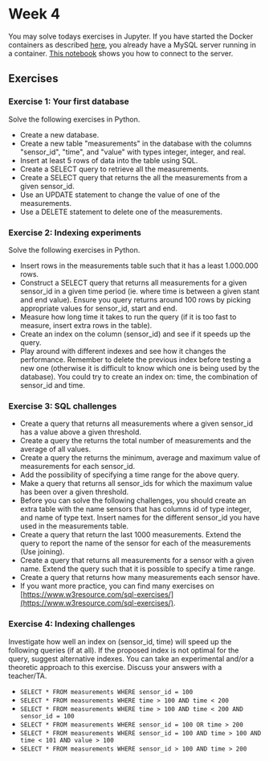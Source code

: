 # Week 4
You may solve todays exercises in Jupyter. If you have started the Docker containers as described [here](https://github.com/patrickcording/02807-comp-tools/blob/master/weekplans/week1.md#running-the-container), you already have a MySQL server running in a container. [This notebook](https://github.com/patrickcording/02807-comp-tools/blob/master/docker/work/MySQL%20connection%20example.ipynb) shows you how to connect to the server.

## Exercises
### Exercise 1: Your first database
Solve the following exercises in Python.

- Create a new database.
- Create a new table "measurements" in the database with the columns "sensor_id", "time", and "value" with types integer, integer, and real.
- Insert at least 5 rows of data into the table using SQL.
- Create a SELECT query to retrieve all the measurements.
- Create a SELECT query that returns the all the measurements from a given sensor_id.
- Use an UPDATE statement to change the value of one of the measurements.
- Use a DELETE statement to delete one of the measurements.

### Exercise 2: Indexing experiments
Solve the following exercises in Python.

- Insert rows in the measurements table such that it has a least 1.000.000 rows.
- Construct a SELECT query that returns all measurements for a given sensor_id in a given time period (ie. where time is between a given stant and end value). Ensure you query returns around 100 rows by picking appropriate
values for sensor_id, start and end.
- Measure how long time it takes to run the query (if it is too fast to measure, insert extra rows in the table).
- Create an index on the column (sensor_id) and see if it speeds up the query.
- Play around with different indexes and see how it changes the performance. Remember to delete the previous index before testing a new one (otherwise it is difficult to know which one is being used by the database). You could try to create an index on: time, the combination of sensor_id and time.

### Exercise 3: SQL challenges
- Create a query that returns all measurements where a given sensor_id has a value above a given threshold.
- Create a query the returns the total number of measurements and the average of all values.
- Create a query the returns the minimum, average and maximum value of measurements for each sensor_id.
- Add the possibility of specifying a time range for the above query.
- Make a query that returns all sensor_ids for which the maximum value has been over a given threshold.
- Before you can solve the following challenges, you should create an extra table with the name sensors that has columns id of type integer, and name of type text. Insert names for the different sensor_id you have used in the measurements table.
- Create a query that return the last 1000 measurements. Extend the query to report the name of the sensor for each of the measurements (Use joining).
- Create a query that returns all measurements for a sensor with a given name. Extend the query such that it is possible to specify a time range.
- Create a query that returns how many measurements each sensor have.
- If you want more practice, you can find many exercises on [https://www.w3resource.com/sql-exercises/](https://www.w3resource.com/sql-exercises/).

### Exercise 4: Indexing challenges
Investigate how well an index on (sensor_id, time) will speed up the following queries (if at all). If the proposed index is not optimal for the query, suggest alternative indexes. You can take an experimental and/or a theoretic approach to this exercise. Discuss your answers with a teacher/TA.

- `SELECT * FROM measurements WHERE sensor_id = 100`
- `SELECT * FROM measurements WHERE time > 100 AND time < 200`
- `SELECT * FROM measurements WHERE time > 100 AND time < 200 AND sensor_id = 100`
- `SELECT * FROM measurements WHERE sensor_id = 100 OR time > 200`
- `SELECT * FROM measurements WHERE sensor_id = 100 AND time > 100 AND time < 101 AND value > 100`
- `SELECT * FROM measurements WHERE sensor_id > 100 AND time > 200`
